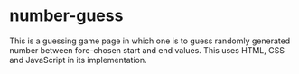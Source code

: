 # number-guess
This is a guessing game page in which one is to guess randomly generated number between fore-chosen start and end values. This uses HTML, CSS and JavaScript in its implementation.